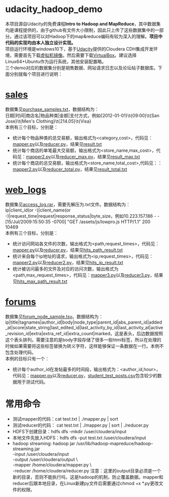 # udacity_hadoop_demo
本项目源自Udacity的免费课程**Intro to Hadoop and MapReduce**，其中数据集均是课程提供的，由于github有文件大小限制，因此只上传了这些数据集中的一部分。通过该项目可以对Hadoop下的map&reduce编码有较为深入的理解。**项目中代码的实现均由本人独立设计实现。**<br>
项目运行环境是windows10下，基于[Udacity](https://classroom.udacity.com/courses/ud617)提供的Cloudera CDH集成开发环境，需要首先下载[虚拟机镜像](http://content.udacity-data.com/courses/ud617/Cloudera-Udacity-Training-VM-4.1.1.c.zip)。然后需要下载[VirtualBox](https://download.virtualbox.org/virtualbox/5.2.12/VirtualBox-5.2.12-12-122591.-Win.exe)。建议选择Linux64+Ubuntu作为运行系统，其他安装配置略。<br>
三个demo对应的数据集分别是销售数据、网站请求日志以及论坛帖子数据库。下面分别就每个项目进行说明：<br>
# [sales](https://github.com/NiuCoder/udacity_hadoop_demo/tree/master/sales)
数据集见[purchase_samples.txt](https://github.com/NiuCoder/udacity_hadoop_demo/blob/master/sales/purchase_sample.txt)，数据结构为：<br>
日期|时间|商店名|物品种类|金额|支付方式，例如{2012-01-01}\t{09:00}\t{San Jose}\t{Men's Clothing}\t{214.05}\t{Visa}<br>
本例有三个目标，分别是：<br>
- 统计每个物品种类的总交易额，输出格式为<category,cost>，代码见：[mapper.py](https://github.com/NiuCoder/udacity_hadoop_demo/blob/master/sales/mapper.py)以及[reducer.py](https://github.com/NiuCoder/udacity_hadoop_demo/blob/master/sales/reducer.py)，结果见[result.txt](https://github.com/NiuCoder/udacity_hadoop_demo/blob/master/sales/result.txt)
- 统计每个商店的单笔最大交易额，输出格式为<store_name,max_cost>，代码见：[mapper2.py](https://github.com/NiuCoder/udacity_hadoop_demo/blob/master/sales/mapper2.py)以及[reducer_max.py](https://github.com/NiuCoder/udacity_hadoop_demo/blob/master/sales/reducer.py)，结果见[result_max.txt](https://github.com/NiuCoder/udacity_hadoop_demo/blob/master/sales/result_max.txt)
- 统计每个商店的总交易额，输出格式为<store_name,total_cost>,代码见：：[mapper2.py](https://github.com/NiuCoder/udacity_hadoop_demo/blob/master/sales/mapper2.py)以及[reducer_total.py](https://github.com/NiuCoder/udacity_hadoop_demo/blob/master/sales/reducer_total.py)，结果见[result_total.txt](https://github.com/NiuCoder/udacity_hadoop_demo/blob/master/sales/result_total.txt)

# [web_logs](https://github.com/NiuCoder/udacity_hadoop_demo/tree/master/web_logs)
数据集见[access_log.rar](https://github.com/NiuCoder/udacity_hadoop_demo/blob/master/web_logs/access_log.rar)，需要先解压为.txt文件。数据结构为：<br>
ip|client_id(or -)|client_name(or -)|request_time|request|response_status|byte_size，例如10.223.157.186 - - [15/Jul/2009:15:50:35 -0700] "GET /assets/js/lowpro.js HTTP/1.1" 200 10469<br>
本例有三个目标，分别是：<br>
- 统计访问网站各文件的次数，输出格式为<path,request_times>，代码见：[mapper.py](https://github.com/NiuCoder/udacity_hadoop_demo/blob/master/web_logs/mapper.py)以及[reducer.py](https://github.com/NiuCoder/udacity_hadoop_demo/blob/master/web_logs/reducer.py)，结果见[hits_path_result.txt](https://github.com/NiuCoder/udacity_hadoop_demo/blob/master/web_logs/hits_path_result.txt)
- 统计来自每个ip地址的请求，输出格式为<ip,request_times>，代码见：[mapper2.py](https://github.com/NiuCoder/udacity_hadoop_demo/blob/master/web_logs/mapper2.py)以及[reducer2.py](https://github.com/NiuCoder/udacity_hadoop_demo/blob/master/web_logs/reducer2.py)，结果见[hits_ip_result.txt](https://github.com/NiuCoder/udacity_hadoop_demo/blob/master/web_logs/hits_ip_result.txt)
- 统计被访问最多的文件及对应的访问次数，输出格式为<path,max_request_times>，代码见：[mapper3.py](https://github.com/NiuCoder/udacity_hadoop_demo/blob/master/web_logs/mapper3.py)以及[reducer3.py](https://github.com/NiuCoder/udacity_hadoop_demo/blob/master/web_logs/reducer3.py)，结果见[hits_max_path_result.txt](https://github.com/NiuCoder/udacity_hadoop_demo/blob/master/web_logs/hits_max_path_result.txt)

# [forums](https://github.com/NiuCoder/udacity_hadoop_demo/tree/master/forms)
数据集见[forum_node_sample.tsv](https://github.com/NiuCoder/udacity_hadoop_demo/blob/master/forms/forum_node_sample.tsv)。数据结构为：<br>
ip|title|tagnames|author_id|body|node_type|parent_id|abs_parent_id|added_at|score|state_string|last_edited_id|last_activity_by_id|last_activity_at|active_revision_id|extra|extra_ref_id|extra_count|marked，这是表头，后边数据按照这个表头排列。需要注意的是body字段存储了很多一些html标签，所以在处理的时候如果需要将这些标签替换为转义字符，这样能够保证一条数据在一行。本例不包含处理代码。<br>
本例的目标只有一个：<br>
- 统计每个author_id在发帖最多的时间段，输出格式为：<author_id,hour>，代码见：[mapper.py](https://github.com/NiuCoder/udacity_hadoop_demo/blob/master/forms/mapper.py)以及[reducer.py](https://github.com/NiuCoder/udacity_hadoop_demo/blob/master/forms/reducer.py)，[student_test_posts.csv](https://github.com/NiuCoder/udacity_hadoop_demo/blob/master/forms/student_test_posts.csv)包含较少的数据用于测试代码。

# 常用命令
- 测试mapper的代码：cat test.txt | ./mapper.py | sort
- 测试reducer的代码： cat test.txt | ./mapper.py | sort | ./reducer.py
- HDFS下创建目录：hdfs dfs -mkdir /user/cloudera/input
- 本地文件先放入HDFS：hdfs dfs -put test.txt /user/cloudera/input
- hadoop streaming: hadoop jar /usr/lib/hadoop-mapreduce/hadoop-streaming.jar \
   -input /user/cloudera/input \
   -output /user/cloudera/output \   
   -mapper /home/cloudera/mapper.py \   
   -reducer /home/cloudera/reducer.py
注意：这里的output目录必须是一个新的目录，否则不能执行吗，这是hadoop的机制，防止覆盖数据。mapper和reducer后跟本地目录，在Linux新建py文件后需要通过chmod +x \*.py更改文件的权限。
